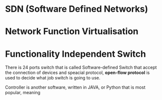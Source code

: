 # SDN (Software Defined Networks)



# Network Function Virtualisation

# Functionality Independent Switch

There is 24 ports switch that is called Software-defined Switch that accept the connection of devices and speacial protocol, **open-flow protocol** is used to decide what job switch is going to use.

Controller is another software, written in JAVA, or Python that is most popular, meaning 